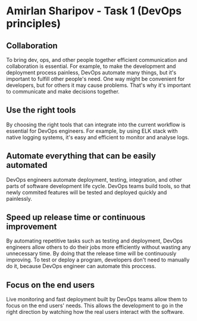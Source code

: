 # Amirlan Sharipov - Task 1 (DevOps principles)

## Collaboration
To bring dev, ops, and other people together efficient communication and collaboration is essential. For example, to make the development and deployment process painless, DevOps automate many things, but it's important to fulfill other people's need. One way might be convenient for developers, but for others it may cause problems. That's why it's important to communicate and make decisions together.

## Use the right tools
By choosing the right tools that can integrate into the current workflow is essential for DevOps engineers. For example, by using ELK stack with native logging systems, it's easy and efficient to monitor and analyse logs.

## Automate everything that can be easily automated
DevOps engineers automate deployment, testing, integration, and other parts of software development life cycle. DevOps teams build tools, so that newly commited features will be tested and deployed quickly and painlessly.

## Speed up release time or continuous improvement
By automating repetitive tasks such as testing and deployment, DevOps engineers allow others to do their jobs more efficiently without wasting any unnecessary time. By doing that the release time will be continuously improving. To test or deploy a program, developers don't need to manually do it, because DevOps engineer can automate this proccess.

## Focus on the end users
Live monitoring and fast deployment built by DevOps teams allow them to focus on the end users' needs. This allows the development to go in the right direction by watching how the real users interact with the software.

